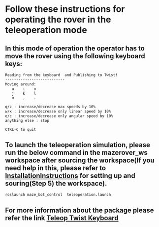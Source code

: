 # Follow these instructions for operating the rover in the teleoperation mode

## In this mode of operation the operator has to move the rover using the following keyboard keys:
```md
Reading from the keyboard  and Publishing to Twist!
---------------------------
Moving around:
   u    i    o
   j    k    l
   m    ,    .

q/z : increase/decrease max speeds by 10%
w/x : increase/decrease only linear speed by 10%
e/c : increase/decrease only angular speed by 10%
anything else : stop

CTRL-C to quit

```

## To launch the teleoperation simulation, please run the below command in the  mazerover_ws workspace after sourcing the workspace(If you need help in this, please refer to [InstallationInstructions](InstallationInstructions.md) for setting up and souring(Step 5) the workspace).

```bash
roslaunch maze_bot_control  teleoperation.launch
```

## For more information about the package please refer the link [Teleop Twist Keyboard](http://wiki.ros.org/teleop_twist_keyboard)
